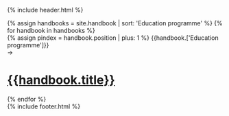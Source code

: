 {% include header.html %}
<div class="education-background"></div>
<div class="education-header">
  <div class="som-wrapper">
  </div>
</div>
<div class="education-list">
  <div class="som-wrapper">
        {% assign handbooks = site.handbook | sort: 'Education programme' %}
        {% for handbook in handbooks %}
          <div class="flex">
            <div class="left">
              {% assign pindex = handbook.position | plus: 1 %}
              <span>{{handbook.['Education programme']}}</span>
              <div class="arrow">→</div>
            </div>
            <div class="right">
              <h1><div class="indicator"></div><a href="/quiz/{{handbook.title | slugify}}.html">{{handbook.title}}</a></h1>
            </div>
          </div>
        {% endfor %}
  </div>
</div>
{% include footer.html %}
